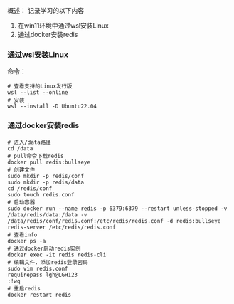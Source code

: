 概述：
记录学习的以下内容

1. 在win11环境中通过wsl安装Linux
2. 通过docker安装redis

### 通过wsl安装Linux

命令：

```shell
# 查看支持的Linux发行版
wsl --list --online
# 安装
wsl --install -D Ubuntu22.04
```

### 通过docker安装redis

```shell
# 进入/data路径
cd /data
# pull命令下载redis
docker pull redis:bullseye
# 创建文件
sudo mkdir -p redis/conf
sudo mkdir -p redis/data
cd /redis/conf
sudo touch redis.conf
# 启动容器
sudo docker run --name redis -p 6379:6379 --restart unless-stopped -v /data/redis/data:/data -v /data/redis/conf/redis.conf:/etc/redis/redis.conf -d redis:bullseye redis-server /etc/redis/redis.conf
# 查看info
docker ps -a
# 通过docker启动redis实例
docker exec -it redis redis-cli
# 编辑文件，添加redis登录密码
sudo vim redis.conf
requirepass lgh@LGH123
:!wq
# 重启redis
docker restart redis
```

